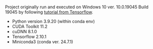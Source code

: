 Project originally run and executed on Windows 10 ver. 10.0.19045 Build 19045 by following [tutorial from Tensorflow](https://www.tensorflow.org/install/pip).

- Python version 3.9.20 (within conda env)
- CUDA Toolkit 11.2
- cuDNN 8.1.0
- Tensorflow 2.10.1
- Miniconda3 (conda ver. 24.7.1)
